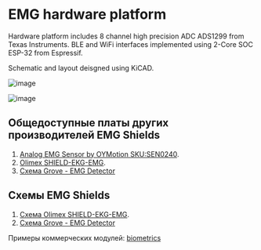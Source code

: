 # EMG hardware platform

Hardware platform includes 8 channel high precision ADC ADS1299 from Texas Instruments. BLE and WiFi interfaces implemented using 2-Core SOC ESP-32 from Espressif.

Schematic and layout deisgned using KiCAD.

![image](https://i.ibb.co/zQRMpvR/schematic-emg8x-rev4-page1.png)

![image](https://i.ibb.co/vDVrzjp/schematic-emg8x-rev4-page2.png)

## Общедоступные платы других производителей EMG Shields
1. [Analog EMG Sensor by OYMotion SKU:SEN0240](https://www.dfrobot.com/wiki/index.php/Analog_EMG_Sensor_by_OYMotion_SKU:SEN0240).
2. [Olimex SHIELD-EKG-EMG](https://www.olimex.com/Products/Duino/Shields/SHIELD-EKG-EMG/open-source-hardware).
3. [Схема Grove - EMG Detector](https://static.chipdip.ru/lib/843/DOC003843068.pdf)
## Схемы EMG Shields 
1. [Схема Olimex SHIELD-EKG-EMG](https://www.olimex.com/Products/Duino/Shields/SHIELD-EKG-EMG/resources/SHIELD-EKG-EMG-REV-B-SCHEMATIC.pdf).
2. [Схема Grove - EMG Detector](https://static.chipdip.ru/lib/843/DOC003843068.pdf)

Примеры коммерческих модулей: [biometrics](http://www.biometricsltd.com/wireless-sensors.htm)

